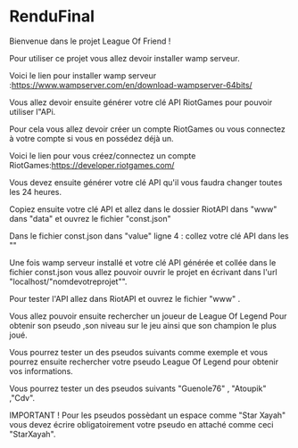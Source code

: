 # RenduFinal

Bienvenue dans le projet League Of Friend !

Pour utiliser ce projet vous allez devoir installer wamp serveur.

Voici le lien pour installer wamp serveur :https://www.wampserver.com/en/download-wampserver-64bits/

Vous allez devoir ensuite générer votre clé API RiotGames pour pouvoir utiliser l"APi.

Pour cela vous allez devoir créer un compte RiotGames ou vous connectez à votre compte si vous en possédez déjà un.

Voici le lien pour vous créez/connectez un compte RiotGames:https://developer.riotgames.com/

Vous devez ensuite générer votre clé API qu'il vous faudra changer toutes les 24 heures.

Copiez ensuite votre clé API et allez dans le dossier RiotAPI dans "www" dans "data" et ouvrez le fichier "const.json"

Dans le fichier const.json dans "value" ligne 4 : collez votre clé API dans les ""

Une fois wamp serveur installé et votre clé API générée et collée dans le fichier const.json vous allez pouvoir ouvrir le projet en écrivant dans l'url "localhost/"nomdevotreprojet"".

Pour tester l'API allez dans RiotAPI et ouvrez le fichier "www" .

Vous allez pouvoir ensuite rechercher un joueur de League Of Legend Pour obtenir son pseudo ,son niveau sur le jeu ainsi que son champion le plus joué.

Vous pourrez tester un des pseudos suivants comme exemple et vous pourrez ensuite rechercher votre pseudo League Of Legend pour obtenir vos informations.

Vous pourrez tester un des pseudos suivants  "Guenole76" , "Atoupik" ,"Cdv".

IMPORTANT ! Pour les pseudos possèdant un espace comme "Star Xayah" vous devez écrire obligatoirement votre pseudo en attaché comme ceci "StarXayah".